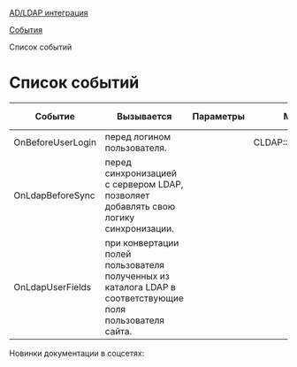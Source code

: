 [AD/LDAP интеграция](/api_help/ldap/index.php)

[События](/api_help/ldap/events/index.php)

Список событий

Список событий
==============

| Событие | Вызывается | Параметры | Метод | С версии |
| --- | --- | --- | --- | --- |
| OnBeforeUserLogin | перед логином пользователя. |  | CLDAP::OnUserLogin | 7.0.0 |
| OnLdapBeforeSync | перед синхронизацией с сервером LDAP, позволяет добавлять свою логику синхронизации. | |  |  | | --- | --- | | `$oLdapServer` | Массив, содержащий экземпляр объекта сервера LDAP (\CLdapServer), с которым происходит синхронизация. | | CLdapServer::Sync | 9.5.1 |
| OnLdapUserFields | при конвертации полей пользователя полученных из каталога LDAP в соответствующие поля пользователя сайта. | |  |  | | --- | --- | | `&$arFields` | Конвертированные поля. | | `$arLdapUser` | Поля LDAP. | | CLDAP::GetUserFields | 9.5.1 |

Новинки документации в соцсетях: